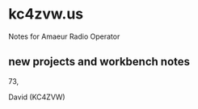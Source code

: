 # kc4zvw.us

Notes for Amaeur Radio Operator

## new projects and workbench notes


73,

David (KC4ZVW)
